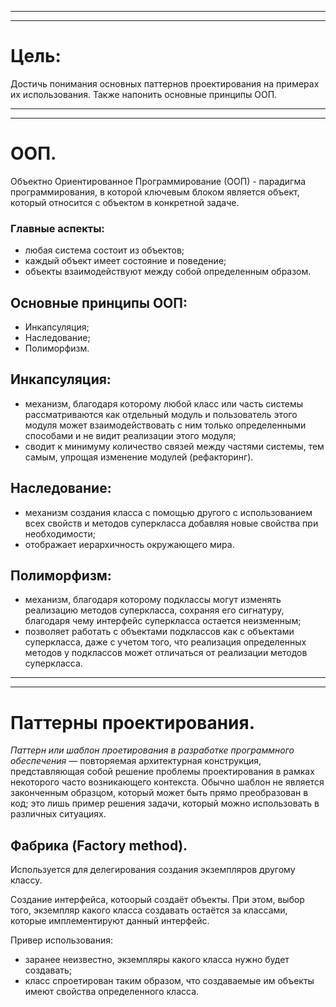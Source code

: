 
---
---
 # Цель:

Достичь понимания основных паттернов проектирования на примерах их использования.
Также напонить основные принципы ООП.

---
---

# ООП.

Объектно Ориентированное Программирование (ООП) - парадигма программирования, в которой ключевым блоком является объект, который относится с объектом в конкретной задаче.

### Главные аспекты:

- любая система состоит из объектов;
- каждый объект имеет состояние и поведение;
- объекты взаимодействуют между собой определенным образом.

## Основные принципы ООП:

- Инкапсуляция;
- Наследование;
- Полиморфизм.

## Инкапсуляция:

- механизм, благодаря которому любой класс или часть системы рассматриваются как отдельный модуль и пользователь этого модуля может взаимодействовать с ним только определенными способами и не видит реализации этого модуля;
- сводит к минимуму количество связей между частями системы, тем самым, упрощая изменение модулей (рефакторинг).

## Наследование:

- механизм создания класса с помощью другого с использованием всех свойств и методов суперкласса добавляя новые свойства при необходимости;
- отображает иерархичность окружающего мира.

## Полиморфизм:

- механизм, благодаря которому подклассы могут изменять реализацию методов суперкласса, сохраняя его сигнатуру, благодаря чему интерфейс суперкласса остается неизменным;
- позволяет работать с объектами подклассов как с объектами суперкласса, даже с учетом того, что реализация определенных методов у подклассов может отличаться от реализации методов суперкласса.

---
---

# Паттерны проектирования.

*Паттерн или шаблон проетирования в разработке программного обеспечения* — повторяемая архитектурная конструкция, представляющая собой решение проблемы проектирования в рамках некоторого часто возникающего контекста. Обычно шаблон не является законченным образцом, который может быть прямо преобразован в код; это лишь пример решения задачи, который можно использовать в различных ситуациях.

## Фабрика (Factory method).

Используется для делегирования создания экземпляров другому классу.

Создание интерфейса, котоорый создаёт объекты. При этом, выбор того, экземпляр какого класса создавать остаётся за классами, которые имплементируют данный интерфейс.

Привер использования:

- заранее неизвестно, экземпляры какого класса нужно будет создавать;
- класс спроетирован таким образом, что создаваемые им объекты имеют свойства определенного класса.